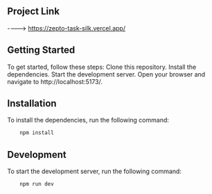 
## Project Link   
----> https://zepto-task-silk.vercel.app/

## Getting Started

To get started, follow these steps:
Clone this repository.
Install the dependencies.
Start the development server.
Open your browser and navigate to http://localhost:5173/.

## Installation
To install the dependencies, run the following command:
```bash
    npm install
```

## Development
To start the development server, run the following command:
```bash
    npm run dev
```
